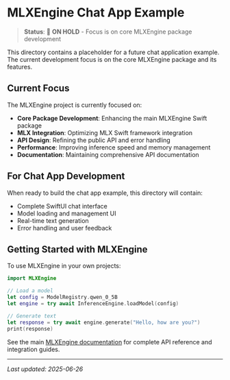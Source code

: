 # MLXEngine Chat App Example

> **Status**: 🚧 **ON HOLD** - Focus is on core MLXEngine package development

This directory contains a placeholder for a future chat application example. The current development focus is on the core MLXEngine package and its features.

## Current Focus

The MLXEngine project is currently focused on:

- **Core Package Development**: Enhancing the main MLXEngine Swift package
- **MLX Integration**: Optimizing MLX Swift framework integration
- **API Design**: Refining the public API and error handling
- **Performance**: Improving inference speed and memory management
- **Documentation**: Maintaining comprehensive API documentation

## For Chat App Development

When ready to build the chat app example, this directory will contain:

- Complete SwiftUI chat interface
- Model loading and management UI
- Real-time text generation
- Error handling and user feedback

## Getting Started with MLXEngine

To use MLXEngine in your own projects:

```swift
import MLXEngine

// Load a model
let config = ModelRegistry.qwen_0_5B
let engine = try await InferenceEngine.loadModel(config)

// Generate text
let response = try await engine.generate("Hello, how are you?")
print(response)
```

See the main [MLXEngine documentation](../_docs/README.md) for complete API reference and integration guides.

---

*Last updated: 2025-06-26* 